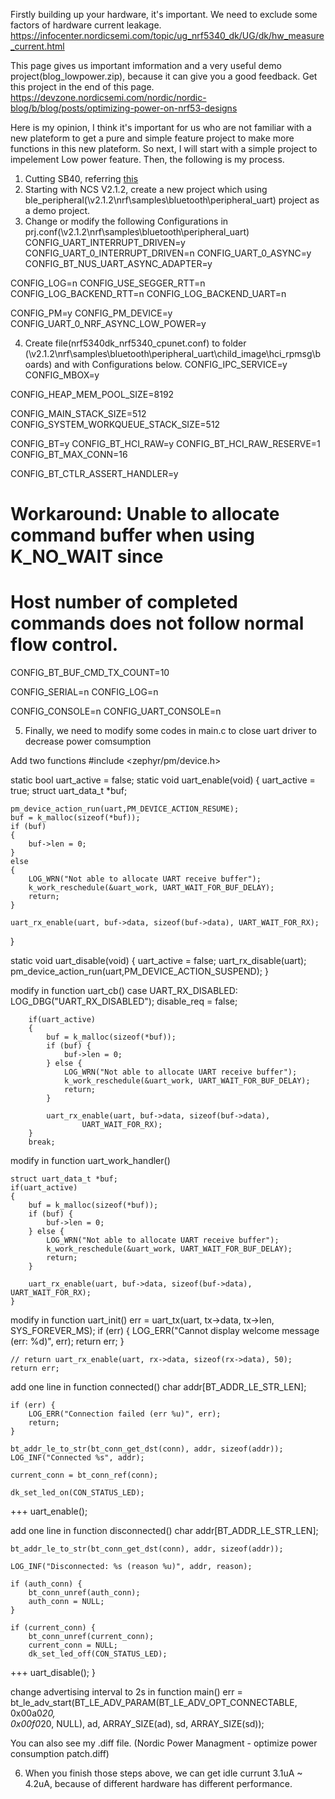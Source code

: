 Firstly building up your hardware, it's important. We need to exclude some factors of hardware current leakage.
https://infocenter.nordicsemi.com/topic/ug_nrf5340_dk/UG/dk/hw_measure_current.html

This page gives us important imformation and a very useful demo project(blog_lowpower.zip), because it can give you a good feedback. Get this project in the end of this page.
https://devzone.nordicsemi.com/nordic/nordic-blog/b/blog/posts/optimizing-power-on-nrf53-designs

Here is my opinion, I think it's important for us who are not familiar with a new plateform to get a pure and simple feature project to make more functions in this new plateform. So next, I will start with a simple project to impelement Low power feature.
Then, the following is my process.

1. Cutting SB40, referring [this](https://infocenter.nordicsemi.com/topic/ug_nrf5340_dk/UG/dk/hw_measure_current.html)
2. Starting with NCS V2.1.2, create a new project which using ble_peripheral(\v2.1.2\nrf\samples\bluetooth\peripheral_uart) project as a demo project.
3. Change or modify the following Configurations in prj.conf(\v2.1.2\nrf\samples\bluetooth\peripheral_uart)
CONFIG_UART_INTERRUPT_DRIVEN=y
CONFIG_UART_0_INTERRUPT_DRIVEN=n
CONFIG_UART_0_ASYNC=y
CONFIG_BT_NUS_UART_ASYNC_ADAPTER=y

CONFIG_LOG=n
CONFIG_USE_SEGGER_RTT=n
CONFIG_LOG_BACKEND_RTT=n
CONFIG_LOG_BACKEND_UART=n

CONFIG_PM=y
CONFIG_PM_DEVICE=y
CONFIG_UART_0_NRF_ASYNC_LOW_POWER=y

4. Create file(nrf5340dk_nrf5340_cpunet.conf) to folder (\v2.1.2\nrf\samples\bluetooth\peripheral_uart\child_image\hci_rpmsg\boards) and with Configurations below.
CONFIG_IPC_SERVICE=y
CONFIG_MBOX=y

CONFIG_HEAP_MEM_POOL_SIZE=8192

CONFIG_MAIN_STACK_SIZE=512
CONFIG_SYSTEM_WORKQUEUE_STACK_SIZE=512

CONFIG_BT=y
CONFIG_BT_HCI_RAW=y
CONFIG_BT_HCI_RAW_RESERVE=1
CONFIG_BT_MAX_CONN=16

CONFIG_BT_CTLR_ASSERT_HANDLER=y

# Workaround: Unable to allocate command buffer when using K_NO_WAIT since
# Host number of completed commands does not follow normal flow control.
CONFIG_BT_BUF_CMD_TX_COUNT=10

CONFIG_SERIAL=n
CONFIG_LOG=n

CONFIG_CONSOLE=n
CONFIG_UART_CONSOLE=n

5. Finally, we need to modify some codes in main.c to close uart driver to decrease power comsumption

Add two functions
#include <zephyr/pm/device.h>

static bool uart_active = false;
static void uart_enable(void)
{
	uart_active = true;
	struct uart_data_t *buf;

	pm_device_action_run(uart,PM_DEVICE_ACTION_RESUME);
	buf = k_malloc(sizeof(*buf));
	if (buf)
	{
		buf->len = 0;
	}
	else
	{
		LOG_WRN("Not able to allocate UART receive buffer");
		k_work_reschedule(&uart_work, UART_WAIT_FOR_BUF_DELAY);
		return;
	}

	uart_rx_enable(uart, buf->data, sizeof(buf->data), UART_WAIT_FOR_RX);
}

static void uart_disable(void)
{
	uart_active = false;
	uart_rx_disable(uart);
	pm_device_action_run(uart,PM_DEVICE_ACTION_SUSPEND);
}

modify in function uart_cb()
	case UART_RX_DISABLED:
		LOG_DBG("UART_RX_DISABLED");
		disable_req = false;

		if(uart_active)
		{
			buf = k_malloc(sizeof(*buf));
			if (buf) {
				buf->len = 0;
			} else {
				LOG_WRN("Not able to allocate UART receive buffer");
				k_work_reschedule(&uart_work, UART_WAIT_FOR_BUF_DELAY);
				return;
			}

			uart_rx_enable(uart, buf->data, sizeof(buf->data),
					UART_WAIT_FOR_RX);
		}
		break;
		
modify in function uart_work_handler()

	struct uart_data_t *buf;
	if(uart_active)
	{
		buf = k_malloc(sizeof(*buf));
		if (buf) {
			buf->len = 0;
		} else {
			LOG_WRN("Not able to allocate UART receive buffer");
			k_work_reschedule(&uart_work, UART_WAIT_FOR_BUF_DELAY);
			return;
		}

		uart_rx_enable(uart, buf->data, sizeof(buf->data), UART_WAIT_FOR_RX);
	}
	

modify in function uart_init()
	err = uart_tx(uart, tx->data, tx->len, SYS_FOREVER_MS);
	if (err) {
		LOG_ERR("Cannot display welcome message (err: %d)", err);
		return err;
	}

	// return uart_rx_enable(uart, rx->data, sizeof(rx->data), 50);
	return err;
	
add one line in function connected()
	char addr[BT_ADDR_LE_STR_LEN];

	if (err) {
		LOG_ERR("Connection failed (err %u)", err);
		return;
	}

	bt_addr_le_to_str(bt_conn_get_dst(conn), addr, sizeof(addr));
	LOG_INF("Connected %s", addr);

	current_conn = bt_conn_ref(conn);

	dk_set_led_on(CON_STATUS_LED);
+++	uart_enable();


add one line in function disconnected()
	char addr[BT_ADDR_LE_STR_LEN];

	bt_addr_le_to_str(bt_conn_get_dst(conn), addr, sizeof(addr));

	LOG_INF("Disconnected: %s (reason %u)", addr, reason);

	if (auth_conn) {
		bt_conn_unref(auth_conn);
		auth_conn = NULL;
	}

	if (current_conn) {
		bt_conn_unref(current_conn);
		current_conn = NULL;
		dk_set_led_off(CON_STATUS_LED);
+++		uart_disable();
	}


change advertising interval to 2s in function main()
	err = bt_le_adv_start(BT_LE_ADV_PARAM(BT_LE_ADV_OPT_CONNECTABLE, \
				       0x00a0*20, \
				       0x00f0*20, NULL), ad, ARRAY_SIZE(ad), sd,
			      ARRAY_SIZE(sd));
				  
				  
				  
You can also see my .diff file. (Nordic Power Managment - optimize power consumption patch.diff)


6. When you finish those steps above, we can get idle currunt 3.1uA ~ 4.2uA, because of different hardware has different performance.